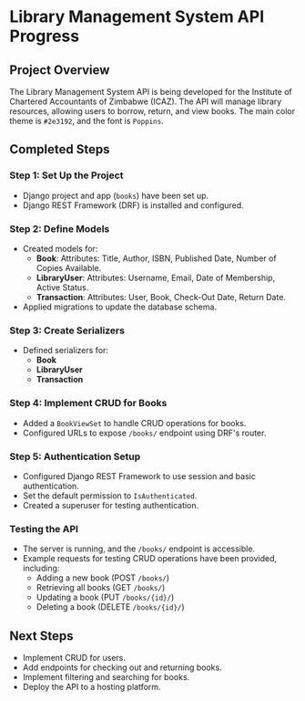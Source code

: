 # Library Management System API Progress

## Project Overview
The Library Management System API is being developed for the Institute of Chartered Accountants of Zimbabwe (ICAZ). The API will manage library resources, allowing users to borrow, return, and view books. The main color theme is `#2e3192`, and the font is `Poppins`.

## Completed Steps

### Step 1: Set Up the Project
- Django project and app (`books`) have been set up.
- Django REST Framework (DRF) is installed and configured.

### Step 2: Define Models
- Created models for:
  - **Book**: Attributes: Title, Author, ISBN, Published Date, Number of Copies Available.
  - **LibraryUser**: Attributes: Username, Email, Date of Membership, Active Status.
  - **Transaction**: Attributes: User, Book, Check-Out Date, Return Date.
- Applied migrations to update the database schema.

### Step 3: Create Serializers
- Defined serializers for:
  - **Book**
  - **LibraryUser**
  - **Transaction**

### Step 4: Implement CRUD for Books
- Added a `BookViewSet` to handle CRUD operations for books.
- Configured URLs to expose `/books/` endpoint using DRF's router.

### Step 5: Authentication Setup
- Configured Django REST Framework to use session and basic authentication.
- Set the default permission to `IsAuthenticated`.
- Created a superuser for testing authentication.

### Testing the API
- The server is running, and the `/books/` endpoint is accessible.
- Example requests for testing CRUD operations have been provided, including:
  - Adding a new book (POST `/books/`)
  - Retrieving all books (GET `/books/`)
  - Updating a book (PUT `/books/{id}/`)
  - Deleting a book (DELETE `/books/{id}/`)

## Next Steps
- Implement CRUD for users.
- Add endpoints for checking out and returning books.
- Implement filtering and searching for books.
- Deploy the API to a hosting platform.